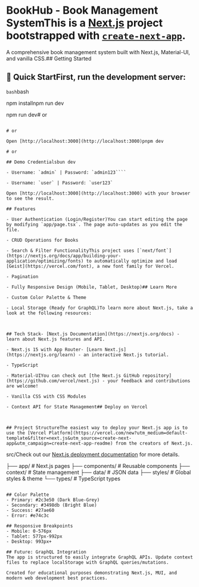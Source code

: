 # BookHub - Book Management SystemThis is a [Next.js](https://nextjs.org) project bootstrapped with [`create-next-app`](https://nextjs.org/docs/app/api-reference/cli/create-next-app).

A comprehensive book management system built with Next.js, Material-UI, and vanilla CSS.## Getting Started

## 🚀 Quick StartFirst, run the development server:

`bash`bash

npm installnpm run dev

npm run dev# or

`````yarn dev

# or

Open [http://localhost:3000](http://localhost:3000)pnpm dev

# or

## Demo Credentialsbun dev

- Username: `admin` | Password: `admin123````

- Username: `user` | Password: `user123`

Open [http://localhost:3000](http://localhost:3000) with your browser to see the result.

## Features

- User Authentication (Login/Register)You can start editing the page by modifying `app/page.tsx`. The page auto-updates as you edit the file.

- CRUD Operations for Books

- Search & Filter FunctionalityThis project uses [`next/font`](https://nextjs.org/docs/app/building-your-application/optimizing/fonts) to automatically optimize and load [Geist](https://vercel.com/font), a new font family for Vercel.

- Pagination

- Fully Responsive Design (Mobile, Tablet, Desktop)## Learn More

- Custom Color Palette & Theme

- Local Storage (Ready for GraphQL)To learn more about Next.js, take a look at the following resources:



## Tech Stack- [Next.js Documentation](https://nextjs.org/docs) - learn about Next.js features and API.

- Next.js 15 with App Router- [Learn Next.js](https://nextjs.org/learn) - an interactive Next.js tutorial.

- TypeScript

- Material-UIYou can check out [the Next.js GitHub repository](https://github.com/vercel/next.js) - your feedback and contributions are welcome!

- Vanilla CSS with CSS Modules

- Context API for State Management## Deploy on Vercel



## Project StructureThe easiest way to deploy your Next.js app is to use the [Vercel Platform](https://vercel.com/new?utm_medium=default-template&filter=next.js&utm_source=create-next-app&utm_campaign=create-next-app-readme) from the creators of Next.js.

`````

src/Check out our [Next.js deployment documentation](https://nextjs.org/docs/app/building-your-application/deploying) for more details.

├── app/ # Next.js pages
├── components/ # Reusable components
├── context/ # State management
├── data/ # JSON data
├── styles/ # Global styles & theme
└── types/ # TypeScript types

```

## Color Palette
- Primary: #2c3e50 (Dark Blue-Grey)
- Secondary: #3498db (Bright Blue)
- Success: #27ae60
- Error: #e74c3c

## Responsive Breakpoints
- Mobile: 0-576px
- Tablet: 577px-992px
- Desktop: 993px+

## Future: GraphQL Integration
The app is structured to easily integrate GraphQL APIs. Update context files to replace localStorage with GraphQL queries/mutations.

Created for educational purposes demonstrating Next.js, MUI, and modern web development best practices.
```
